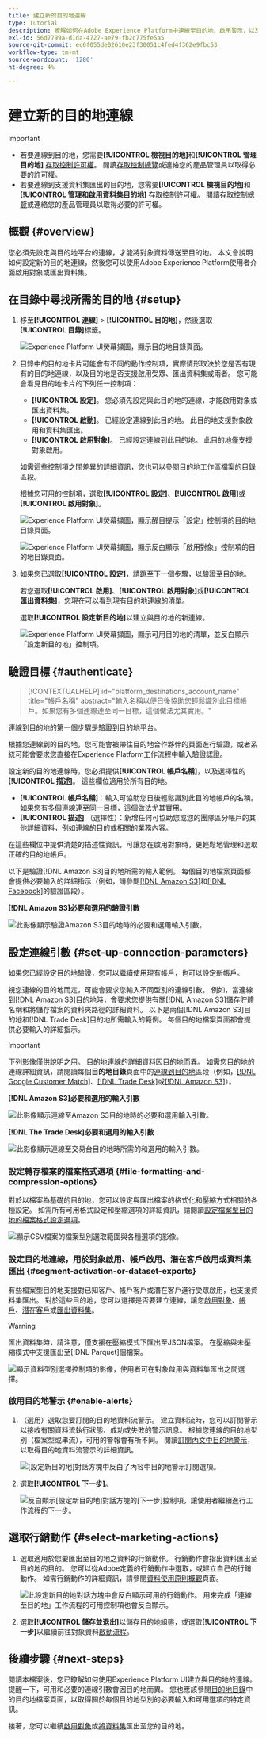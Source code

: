 ```yaml
---
title: 建立新的目的地連線
type: Tutorial
description: 瞭解如何在Adobe Experience Platform中連線至目的地、啟用警示，以及為已連線的目的地設定行銷動作。
exl-id: 56d7799a-d1da-4727-ae79-fb2c775fe5a5
source-git-commit: ec6f055de02610e23f30051c4fed4f362e9fbc53
workflow-type: tm+mt
source-wordcount: '1280'
ht-degree: 4%

---
```


# 建立新的目的地連線

>[!IMPORTANT]
> 
>* 若要連線到目的地，您需要&#x200B;**[!UICONTROL 檢視目的地]**&#x200B;和&#x200B;**[!UICONTROL 管理目的地]** [存取控制許可權](/help/access-control/home.md#permissions)。 閱讀[存取控制總覽](/help/access-control/ui/overview.md)或連絡您的產品管理員以取得必要的許可權。
>* 若要連線到支援資料集匯出的目的地，您需要&#x200B;**[!UICONTROL 檢視目的地]**&#x200B;和&#x200B;**[!UICONTROL 管理和啟用資料集目的地]** [存取控制許可權](/help/access-control/home.md#permissions)。 閱讀[存取控制總覽](/help/access-control/ui/overview.md)或連絡您的產品管理員以取得必要的許可權。

## 概觀 {#overview}

您必須先設定與目的地平台的連線，才能將對象資料傳送至目的地。 本文會說明如何設定新的目的地連線，然後您可以使用Adobe Experience Platform使用者介面啟用對象或匯出資料集。

## 在目錄中尋找所需的目的地 {#setup}

1. 移至&#x200B;**[!UICONTROL 連線]** > **[!UICONTROL 目的地]**，然後選取&#x200B;**[!UICONTROL 目錄]**&#x200B;標籤。

   ![Experience Platform UI熒幕擷圖，顯示目的地目錄頁面。](../assets/ui/connect-destinations/catalog.png)

2. 目錄中的目的地卡片可能會有不同的動作控制項，實際情形取決於您是否有現有的目的地連線，以及目的地是否支援啟用受眾、匯出資料集或兩者。 您可能會看見目的地卡片的下列任一控制項：

   * **[!UICONTROL 設定]**。 您必須先設定與此目的地的連線，才能啟用對象或匯出資料集。
   * **[!UICONTROL 啟動]**。 已經設定連線到此目的地。 此目的地支援對象啟用和資料集匯出。
   * **[!UICONTROL 啟用對象]**。 已經設定連線到此目的地。 此目的地僅支援對象啟用。

   如需這些控制項之間差異的詳細資訊，您也可以參閱目的地工作區檔案的[目錄](../ui/destinations-workspace.md#catalog)區段。

   根據您可用的控制項，選取&#x200B;**[!UICONTROL 設定]**、**[!UICONTROL 啟用]**&#x200B;或&#x200B;**[!UICONTROL 啟用對象]**。

   ![Experience Platform UI熒幕擷圖，顯示醒目提示「設定」控制項的目的地目錄頁面。](../assets/ui/connect-destinations/set-up.png)

   ![Experience Platform UI熒幕擷圖，顯示反白顯示「啟用對象」控制項的目的地目錄頁面。](../assets/ui/connect-destinations/activate-segments.png)

3. 如果您已選取&#x200B;**[!UICONTROL 設定]**，請跳至下一個步驟，以[驗證](#authenticate)至目的地。

   若您選取&#x200B;**[!UICONTROL 啟用]**、**[!UICONTROL 啟用對象]**&#x200B;或&#x200B;**[!UICONTROL 匯出資料集]**，您現在可以看到現有目的地連線的清單。

   選取&#x200B;**[!UICONTROL 設定新目的地]**&#x200B;以建立與目的地的新連線。

   ![Experience Platform UI熒幕擷圖，顯示可用目的地的清單，並反白顯示「設定新目的地」控制項。](../assets/ui/connect-destinations/configure-new-destination.png)

## 驗證目標 {#authenticate}

>[!CONTEXTUALHELP]
>id="platform_destinations_account_name"
>title="帳戶名稱"
>abstract="輸入名稱以便日後協助您輕鬆識別此目標帳戶。如果您有多個連線連至同一目標，這個做法尤其實用。"

連線到目的地的第一個步驟是驗證到目的地平台。

根據您連線到的目的地，您可能會被帶往目的地合作夥伴的頁面進行驗證，或者系統可能會要求您直接在Experience Platform工作流程中輸入驗證認證。

設定新的目的地連線時，您必須提供&#x200B;**[!UICONTROL 帳戶名稱]**，以及選擇性的&#x200B;**[!UICONTROL 描述]**。 這些欄位適用於所有目的地。

* **[!UICONTROL 帳戶名稱]**：輸入可協助您日後輕鬆識別此目的地帳戶的名稱。 如果您有多個連線連至同一目標，這個做法尤其實用。
* **[!UICONTROL 描述]** （選擇性）：新增任何可協助您或您的團隊區分帳戶的其他詳細資料，例如連線的目的或相關的業務內容。

在這些欄位中提供清楚的描述性資訊，可讓您在啟用對象時，更輕鬆地管理和選取正確的目的地帳戶。

以下是驗證[!DNL Amazon S3]目的地所需的輸入範例。 每個目的地檔案頁面都會提供必要輸入的詳細指示（例如，請參閱[[!DNL Amazon S3]](/help/destinations/catalog/cloud-storage/amazon-s3.md#authenticate)和[[!DNL Facebook]](/help/destinations/catalog/social/facebook.md#authenticate)的驗證區段）。

**[!DNL Amazon S3]必要和選用的驗證引數**

![此影像顯示驗證Amazon S3目的地時的必要和選用輸入引數。](../assets/ui/connect-destinations/s3-new-acc.png)

## 設定連線引數 {#set-up-connection-parameters}

如果您已經設定目的地驗證，您可以繼續使用現有帳戶，也可以設定新帳戶。

視您連線的目的地而定，可能會要求您輸入不同型別的連線引數。 例如，當連線到[!DNL Amazon S3]目的地時，會要求您提供有關[!DNL Amazon S3]儲存貯體名稱和將儲存檔案的資料夾路徑的詳細資料。 以下是兩個[!DNL Amazon S3]目的地和[!DNL Trade Desk]目的地所需輸入的範例。 每個目的地檔案頁面都會提供必要輸入的詳細指示。

>[!IMPORTANT]
>
>下列影像僅供說明之用。 目的地連線的詳細資料因目的地而異。 如需您目的地的連線詳細資訊，請閱讀每個&#x200B;**目的地目錄**&#x200B;頁面中的[連線到目的地](../catalog/overview.md)區段（例如，[[!DNL Google Customer Match]](../catalog/advertising/google-customer-match.md#connect)、[[!DNL Trade Desk]](/help/destinations/catalog/advertising/tradedesk.md#connect)或[[!DNL Amazon S3]](/help/destinations/catalog/cloud-storage/amazon-s3.md#destination-details)）。

**[!DNL Amazon S3]必要和選用的輸入引數**

![此影像顯示連線至Amazon S3目的地時的必要和選用輸入引數。](../assets/ui/connect-destinations/connect-destination-amazons3-example.png)

**[!DNL The Trade Desk]必要和選用的輸入引數**

![此影像顯示連線至交易台目的地時所需的和選用的輸入引數。](../assets/ui/connect-destinations/connect-destination-trade-desk-example.png)

### 設定轉存檔案的檔案格式選項 {#file-formatting-and-compression-options}

對於以檔案為基礎的目的地，您可以設定與匯出檔案的格式化和壓縮方式相關的各種設定。 如需所有可用格式設定和壓縮選項的詳細資訊，請閱讀[設定檔案型目的地的檔案格式設定選項](/help/destinations/ui/batch-destinations-file-formatting-options.md)。

![顯示CSV檔案的檔案型別選取範圍與各種選項的影像。](/help/destinations/assets/ui/connect-destinations/file-formatting-options.png)

### 設定目的地連線，用於對象啟用、帳戶啟用、潛在客戶啟用或資料集匯出 {#segment-activation-or-dataset-exports}

有些檔案型目的地支援對已知客戶、帳戶客戶或潛在客戶進行受眾啟用，也支援資料集匯出。 對於這些目的地，您可以選擇是否要建立連線，讓您[啟用對象](/help/destinations/ui/activate-batch-profile-destinations.md)、[帳戶](/help/destinations/ui/activate-account-audiences.md)、[潛在客戶](/help/destinations/ui/activate-prospect-audiences.md)或[匯出資料集](/help/destinations/ui/export-datasets.md)。

>[!WARNING]
>
>匯出資料集時，請注意，僅支援在壓縮模式下匯出至JSON檔案。 在壓縮與未壓縮模式中支援匯出至[!DNL Parquet]個檔案。

![顯示資料型別選擇控制項的影像，使用者可在對象啟用與資料集匯出之間選擇。](/help/destinations/assets/ui/connect-destinations/data-type-selection.png)

### 啟用目的地警示 {#enable-alerts}

1. （選用）選取您要訂閱的目的地資料流警示。 建立資料流時，您可以訂閱警示以接收有關資料流執行狀態、成功或失敗的警示訊息。 根據您連線的目的地型別（檔案型或串流），可用的警報會有所不同。 閱讀[訂閱內文中目的地警示](alerts.md)，以取得目的地資料流警示的詳細資訊。

   ![[設定新目的地]對話方塊中反白了內容中目的地警示訂閱選項。](../assets/ui/connect-destinations/subscribe-to-alerts.png)

2. 選取&#x200B;**[!UICONTROL 下一步]**。

   ![反白顯示[設定新目的地]對話方塊的[下一步]控制項，讓使用者繼續進行工作流程的下一步。](../assets/ui/connect-destinations/next.png)

## 選取行銷動作 {#select-marketing-actions}

1. 選取適用於您要匯出至目的地之資料的行銷動作。 行銷動作會指出資料匯出至目的地的目的。 您可以從Adobe定義的行銷動作中選取，或建立自己的行銷動作。 如需行銷動作的詳細資訊，請參閱[資料使用原則概觀](../../data-governance/policies/overview.md)頁面。

   ![此設定新目的地對話方塊中會反白顯示可用的行銷動作。 用來完成「連線至目的地」工作流程的可用控制項也會反白顯示。](../assets/ui/connect-destinations/governance.png)

2. 選取&#x200B;**[!UICONTROL 儲存並退出]**&#x200B;以儲存目的地組態，或選取&#x200B;**[!UICONTROL 下一步]**&#x200B;以繼續前往對象資料[啟動流程](activation-overview.md)。

## 後續步驟 {#next-steps}

閱讀本檔案後，您已瞭解如何使用Experience Platform UI建立與目的地的連線。 提醒一下，可用和必要的連線引數會因目的地而異。 您也應該參閱[目的地目錄](/help/destinations/catalog/overview.md)中的目的地檔案頁面，以取得關於每個目的地型別的必要輸入和可用選項的特定資訊。

接著，您可以繼續[啟用對象](/help/destinations/ui/activation-overview.md)或[將資料集](/help/destinations/ui/export-datasets.md)匯出至您的目的地。